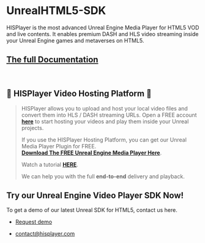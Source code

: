 # UnrealHTML5-SDK

HISPlayer is the most advanced Unreal Engine Media Player for HTML5 VOD and live contents. It enables premium DASH and HLS video streaming inside your Unreal Engine games and metaverses on HTML5.

## [The full Documentation](https://hisplayer.github.io/UnrealHTML5-SDK/#/)

<br>

## 🚀 HISPlayer Video Hosting Platform 🚀
>
> HISPlayer allows you to upload and host your local video files and convert them into HLS / DASH streaming URLs.
>Open a FREE account [**here**](https://dashboard.hisplayer.com/signup) to start hosting your videos and play them inside your Unreal projects.
>
>If you use the HISPlayer Hosting Platform, you can get our Unreal Media Player Plugin for FREE.<br>
>**[Download The FREE Unreal Engine Media Player Here](https://github.com/HISPlayer/Unreal_Engine_Media_Player/releases/tag/v2.9.0.1)**.
>
> Watch a tutorial **[HERE](https://www.youtube.com/watch?v=awfN0zz-8zQ)**.
>
> We can help you with the full **end-to-end** delivery and playback.
>

## Try our Unreal Engine Video Player SDK Now!

To get a demo of our latest Unreal SDK for HTML5, contact us here.

* [Request demo](https://hisplayer.com/demo-unreal-engine-player-sdk/)

* contact@hisplayer.com
